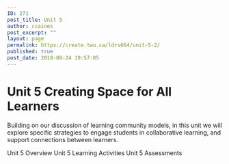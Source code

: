 ```yaml
---
ID: 271
post_title: Unit 5
author: ccaines
post_excerpt: ""
layout: page
permalink: https://create.twu.ca/ldrs664/unit-5-2/
published: true
post_date: 2018-08-24 19:57:05
---
```

<!--themify_builder_static-->
<h1>Unit 5
Creating Space for All Learners</h1>
Building on our discussion of learning community models, in this unit we will explore specific strategies to engage students in collaborative learning, and support connections between learners.

Unit 5 Overview Unit 5 Learning Activities Unit 5 Assessments<!--/themify_builder_static-->